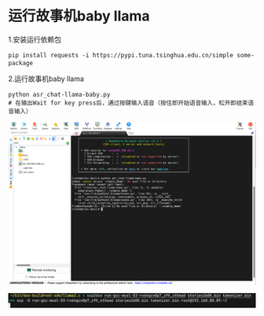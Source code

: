 # 运行故事机baby llama

1.安装运行依赖包

```
pip install requests -i https://pypi.tuna.tsinghua.edu.cn/simple some-package
```

2.运行故事机baby llama

```
python asr_chat-llama-baby.py
# 在输出Wait for key press后，通过按键输入语音（按住即开始语音输入，松开即结束语音输入）
```

![](../images/llama1.png)

![](../images/llama2.png)